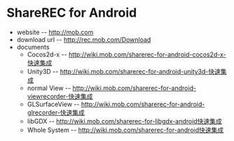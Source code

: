 # ShareREC for Android

* website -- http://mob.com
* download url -- http://rec.mob.com/Download
* documents
	* Cocos2d-x -- http://wiki.mob.com/sharerec-for-android-cocos2d-x-快速集成
	* Unity3D -- http://wiki.mob.com/sharerec-for-android-unity3d-快速集成
	* normal View -- http://wiki.mob.com/sharerec-for-android-viewrecorder-快速集成
	* GLSurfaceView -- http://wiki.mob.com/sharerec-for-android-glrecorder-快速集成
	* libGDX -- http://wiki.mob.com/sharerec-for-libgdx-android快速集成
	* Whole System -- http://wiki.mob.com/sharerec-for-android快速集成